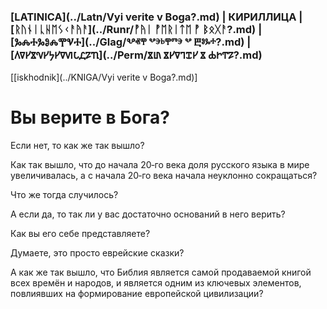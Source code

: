 ### [LATINICA](../Latn/Vyi verite v Boga?.md) | КИРИЛЛИЦА | [ᚱᚢᚾᛁᚳᚺᛖᛊᚲᚨᚤᚨ](../Runr/ᚡᚤᛁ ᚡᛖᚱᛁᛏᛖ ᚡ ᛒᛟᚷᚨ?.md) | [ⰃⰎⰀⰃⰑⰎⰉⰜⰀ](../Glag/Ⰲⱏⰹ ⰲⰵⱃⰹⱅⰵ ⰲ Ⰱⱁⰳⰰ?.md) | [𐍓𐍠𐍔𐍮𐍝𐍔𐍟𐍔𐍠𐍜𐍡𐍚𐍐𐍴](../Perm/𐍮𐍨 𐍮𐍔𐍠𐍙𐍢𐍔 𐍮 𐍑𐍞𐍒𐍐?.md)
[[iskhodnik](../KNIGA/Vyi verite v Boga?.md)]

#  Вы верите в Бога?

Если нет, то как же так вышло? 

Как так вышло, что до начала 20‐го века доля русского языка в мире увеличивалась, а с начала 20‐го века начала неуклонно сокращаться?

Что же тогда случилось?

А если да, то так ли у вас достаточно оснований в него верить?

Как вы его себе представляете?

Думаете, это просто еврейские сказки?

А как же так вышло, что Библия является самой продаваемой книгой всех времён и народов, и является одним из ключевых элементов, повлиявших на формирование европейской цивилизации?


